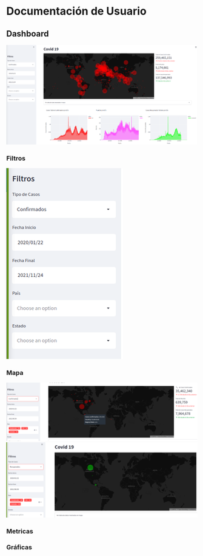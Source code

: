 # Documentación de Usuario

## Dashboard

![](images/1.png)

### Filtros
![](images/2.png)

### Mapa
![](images/3.png)
![](images/4.png)

### Metricas

### Gráficas